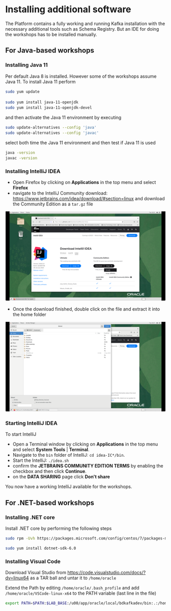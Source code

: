 
# Installing additional software

The Platform contains a fully working and running Kafka installation with the necessary additional tools such as Schema Registry. But an IDE for doing the workshops has to be installed manually. 

## For Java-based workshops

### Installing Java 11

Per default Java 8 is installed. However some of the workshops assume Java 11. 
To install Java 11 perform

```bash
sudo yum update 

sudo yum install java-11-openjdk
sudo yum install java-11-openjdk-devel
```

and then activate the Java 11 environment by executing

```bash
sudo update-alternatives --config 'java'
sudo update-alternatives --config 'javac'
```

select both time the Java 11 environment and then test if Java 11 is used

```bash
java -version
javac -version
```

### Installing IntelliJ IDEA

* Open Firefox by clicking on **Applications** in the top menu and select **Firefox** 
* navigate to the IntelliJ Community download: <https://www.jetbrains.com/idea/download/#section=linux> and download the Community Edition as a `tar.gz` file

![](./images/download-intellij.png)

* Once the download finished, double click on the file and extract it into the home folder

![](./images/extract-intellij.png)

### Starting IntelliJ IDEA

To start IntelliJ

* Open a Terminal window by clicking on **Applications** in the top menu and select **System Tools** | **Terminal**.
* Navigate to the `bin` folder of IntelliJ: `cd idea-IC*/bin`.
* Start the IntelliJ: `./idea.sh`
* confirm the **JETBRAINS COMMUNITY EDITION TERMS** by enabling the checkbox and then click **Continue**.
* on the **DATA SHARING** page click **Don't share**

You now have a working IntelliJ available for the workshops.

## For .NET-based workshops

### Installing .NET core

Install .NET core by performing the following steps

```bash
sudo rpm -Uvh https://packages.microsoft.com/config/centos/7/packages-microsoft-prod.rpm
```

```bash
sudo yum install dotnet-sdk-6.0
```

### Installing Visual Code

Download Visual Studio from <https://code.visualstudio.com/docs/?dv=linux64> as a TAR ball and untar it to `/home/oracle`

Extend the Path by editing `/home/oracle/.bash_profile` and add `/home/oracle/VSCode-linux-x64` to the PATH variable (last line in the file)

```bash
export PATH=$PATH:$LAB_BASE:/u00/app/oracle/local/bdkafkadev/bin:.:/home/oracle/VSCode-linux-x64
```

